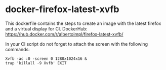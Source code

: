 # docker-firefox-latest-xvfb

This dockerfile contains the steps to create an image with the latest firefox and a virtual display for CI.
DockerHub: https://hub.docker.com/r/albertoimpl/firefox-latest-xvfb/

In your CI script do not forget to attach the screen with the following commands:

~~~~
Xvfb -ac :0 -screen 0 1280x1024x16 &
trap 'killall -9 Xvfb' EXIT
~~~~
